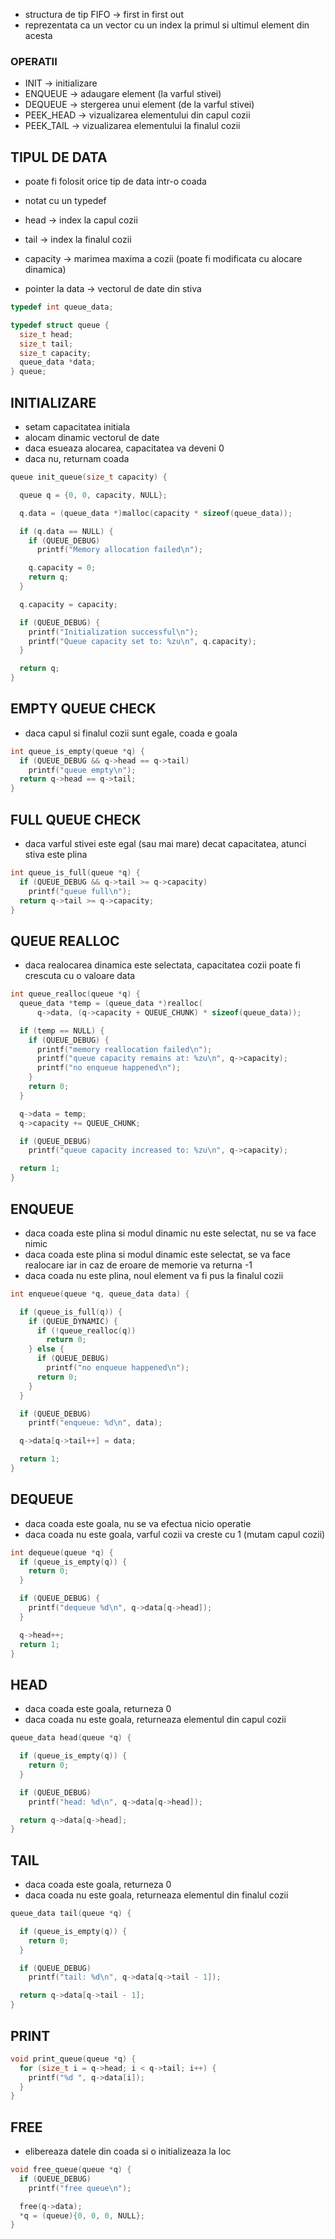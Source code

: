 - structura de tip FIFO -> first in first out
- reprezentata ca un vector cu un index la primul si ultimul element din acesta
### OPERATII

- INIT -> initializare
- ENQUEUE -> adaugare element (la varful stivei)
- DEQUEUE -> stergerea unui element (de la varful stivei)
- PEEK_HEAD -> vizualizarea elementului din capul cozii
- PEEK_TAIL -> vizualizarea elementului la finalul cozii

## TIPUL DE DATA

- poate fi folosit orice tip de data intr-o coada
- notat cu un typedef

- head -> index la capul cozii
- tail -> index la finalul cozii
- capacity -> marimea maxima a cozii (poate fi modificata cu alocare dinamica)
- pointer la data -> vectorul de date din stiva

```c
typedef int queue_data;

typedef struct queue {
  size_t head;
  size_t tail;
  size_t capacity;
  queue_data *data;
} queue;
```

## INITIALIZARE

- setam capacitatea initiala
- alocam dinamic vectorul de date
- daca esueaza alocarea, capacitatea va deveni 0
- daca nu, returnam coada

```c
queue init_queue(size_t capacity) {

  queue q = {0, 0, capacity, NULL};

  q.data = (queue_data *)malloc(capacity * sizeof(queue_data));

  if (q.data == NULL) {
    if (QUEUE_DEBUG)
      printf("Memory allocation failed\n");

    q.capacity = 0;
    return q;
  }

  q.capacity = capacity;

  if (QUEUE_DEBUG) {
    printf("Initialization successful\n");
    printf("Queue capacity set to: %zu\n", q.capacity);
  }

  return q;
}
```

## EMPTY QUEUE CHECK

- daca capul si finalul cozii sunt egale, coada e goala

```c
int queue_is_empty(queue *q) {
  if (QUEUE_DEBUG && q->head == q->tail)
    printf("queue empty\n");
  return q->head == q->tail;
}
```

## FULL QUEUE CHECK

- daca varful stivei este egal (sau mai mare) decat capacitatea, atunci stiva este plina

```c
int queue_is_full(queue *q) {
  if (QUEUE_DEBUG && q->tail >= q->capacity)
    printf("queue full\n");
  return q->tail >= q->capacity;
}
```

## QUEUE REALLOC

- daca realocarea dinamica este selectata, capacitatea cozii poate fi crescuta cu o valoare data

```c
int queue_realloc(queue *q) {
  queue_data *temp = (queue_data *)realloc(
      q->data, (q->capacity + QUEUE_CHUNK) * sizeof(queue_data));

  if (temp == NULL) {
    if (QUEUE_DEBUG) {
      printf("memory reallocation failed\n");
      printf("queue capacity remains at: %zu\n", q->capacity);
      printf("no enqueue happened\n");
    }
    return 0;
  }

  q->data = temp;
  q->capacity += QUEUE_CHUNK;

  if (QUEUE_DEBUG)
    printf("queue capacity increased to: %zu\n", q->capacity);

  return 1;
}
```

## ENQUEUE

- daca coada este plina si modul dinamic nu este selectat, nu se va face nimic
- daca coada este plina si modul dinamic este selectat, se va face realocare iar in caz de eroare de memorie va returna -1
- daca coada nu este plina, noul element va fi pus la finalul cozii

```c
int enqueue(queue *q, queue_data data) {

  if (queue_is_full(q)) {
    if (QUEUE_DYNAMIC) {
      if (!queue_realloc(q))
        return 0;
    } else {
      if (QUEUE_DEBUG)
        printf("no enqueue happened\n");
      return 0;
    }
  }

  if (QUEUE_DEBUG)
    printf("enqueue: %d\n", data);

  q->data[q->tail++] = data;

  return 1;
}
```

## DEQUEUE

- daca coada este goala, nu se va efectua nicio operatie
- daca coada nu este goala, varful cozii va creste cu 1 (mutam capul cozii)

```c
int dequeue(queue *q) {
  if (queue_is_empty(q)) {
    return 0;
  }

  if (QUEUE_DEBUG) {
    printf("dequeue %d\n", q->data[q->head]);
  }

  q->head++;
  return 1;
}
```

## HEAD

- daca coada este goala, returneza 0
- daca coada nu este goala, returneaza elementul din capul cozii

```c
queue_data head(queue *q) {

  if (queue_is_empty(q)) {
    return 0;
  }

  if (QUEUE_DEBUG)
    printf("head: %d\n", q->data[q->head]);

  return q->data[q->head];
}
```

## TAIL

- daca coada este goala, returneza 0
- daca coada nu este goala, returneaza elementul din finalul cozii

```c
queue_data tail(queue *q) {

  if (queue_is_empty(q)) {
    return 0;
  }

  if (QUEUE_DEBUG)
    printf("tail: %d\n", q->data[q->tail - 1]);

  return q->data[q->tail - 1];
}
```

## PRINT

```c
void print_queue(queue *q) {
  for (size_t i = q->head; i < q->tail; i++) {
    printf("%d ", q->data[i]);
  }
}
```

## FREE

- elibereaza datele din coada si o initializeaza la loc

```c
void free_queue(queue *q) {
  if (QUEUE_DEBUG)
    printf("free queue\n");

  free(q->data);
  *q = (queue){0, 0, 0, NULL};
}
```
